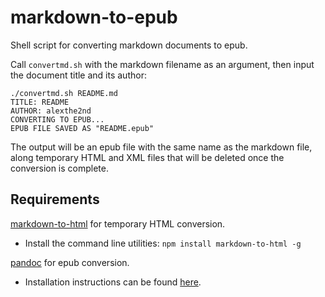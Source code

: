 # markdown-to-epub
Shell script for converting markdown documents to epub. 

Call ```convertmd.sh``` with the markdown filename as an argument, then input the document title and its author:
``` shell
./convertmd.sh README.md
TITLE: README
AUTHOR: alexthe2nd
CONVERTING TO EPUB...
EPUB FILE SAVED AS "README.epub"
```
The output will be an epub file with the same name as the markdown file, along temporary HTML and XML files that will be deleted once the conversion is complete.

## Requirements
[markdown-to-html](https://www.npmjs.com/package/markdown-to-html) for temporary HTML conversion.
* Install the command line utilities: 
```npm install markdown-to-html -g```

[pandoc](https://pandoc.org/) for epub conversion. 
* Installation instructions can be found [here](https://pandoc.org/installing.html).
